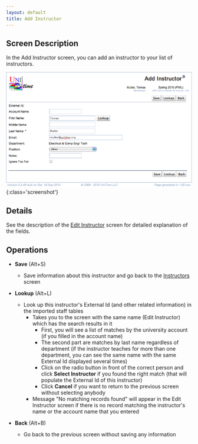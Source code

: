 ```yaml
---
layout: default
title: Add Instructor
---
```



## Screen Description

 In the Add Instructor screen, you can add an instructor to your list of instructors.

![Add Instructor](images/add-instructor-1.png){:class='screenshot'}

## Details


 See the description of the [Edit Instructor](edit-instructor) screen for detailed explanation of the fields.

## Operations

* **Save** (Alt+S)
	* Save information about this instructor and go back to the [Instructors](instructors) screen

* **Lookup** (Alt+L)
	* Look up this instructor's External Id (and other related information) in the imported staff tables
		* Takes you to the screen with the same name (Edit Instructor) which has the search results in it
			* First, you will see a list of matches by the university account (if you filled in the account name)
			* The second part are matches by last name regardless of department (if the instructor teaches for more than one department, you can see the same name with the same External Id displayed several times)
			* Click on the radio button in front of the correct person and click **Select Instructor** if you found the right match (that will populate the External Id of this instructor)
			* Click **Cancel** if you want to return to the previous screen without selecting anybody
		* Message "No matching records found" will appear in the Edit Instructor screen if there is no record matching the instructor's name or the account name that you entered

* **Back** (Alt+B)
	* Go back to the previous screen without saving any information
